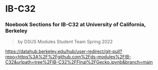 # IB-C32
### Noebook Sections for IB-C32 at University of California, Berkeley
> by DSUS Modules Student Team Spring 2022 

https://datahub.berkeley.edu/hub/user-redirect/git-pull?repo=https%3A%2F%2Fgithub.com%2Fds-modules%2FIB-C32&urlpath=tree%2FIB-C32%2FFInal%2FGecko.ipynb&branch=main
